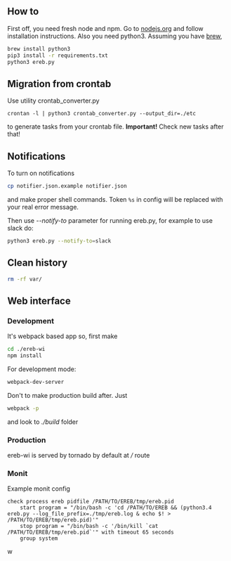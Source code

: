 ## How to

First off, you need fresh node and npm. Go to [nodejs.org](nodejs.org) and follow installation instructions.
Also you need python3. Assuming you have [brew](http://brew.sh/),
```sh
brew install python3
pip3 install -r requirements.txt
python3 ereb.py
```

## Migration from  crontab

Use utility crontab_converter.py

```
crontan -l | python3 crontab_converter.py --output_dir=./etc
```

to generate tasks from your crontab file.
**Important!** Check new tasks after that!


## Notifications

To turn on notifications
```sh
cp notifier.json.example notifier.json
```
and make proper shell commands.
Token ```%s``` in config will be replaced with your real error message.

Then use *--notify-to* parameter for running ereb.py, for example to use slack do:
```sh
python3 ereb.py --notify-to=slack
```

## Clean history

```sh
rm -rf var/
```

## Web interface

### Development
It's webpack based app
so, first make
```sh
cd ./ereb-wi
npm install
```

For development mode:
```sh
webpack-dev-server
```
Don't to make production build after. Just
```sh
webpack -p
```
and look to *./build* folder

### Production

ereb-wi is served by tornado by default at */* route

### Monit

Example monit config

```
check process ereb pidfile /PATH/TO/EREB/tmp/ereb.pid
    start program = "/bin/bash -c 'cd /PATH/TO/EREB && (python3.4 ereb.py --log_file_prefix=./tmp/ereb.log & echo $! > /PATH/TO/EREB/tmp/ereb.pid)'"
    stop program = "/bin/bash -c '/bin/kill `cat /PATH/TO/EREB/tmp/ereb.pid`'" with timeout 65 seconds
    group system
```
w
